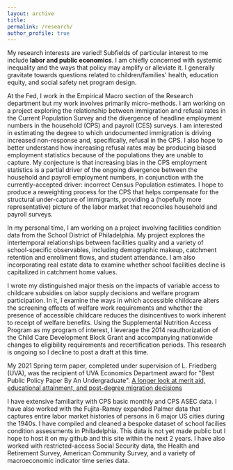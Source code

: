```yaml
---
layout: archive
title: 
permalink: /research/
author_profile: true
---
```


My research interests are varied! Subfields of particular interest to me include <b> labor and public economics</b>. I am chiefly concerned with systemic inequality and the ways that policy may amplify or alleviate it. I generally gravitate towards questions related to children/families' health, education equity, and social safety net program design. 

At the Fed, I work in the Empirical Macro section of the Research department but my work involves primarily micro-methods. I am working on a project exploring the relationship between immigration and refusal rates in the Current Population Survey and the divergence of headline employment numbers in the household (CPS) and payroll (CES) surveys. I am interested in estimating the degree to which undocumented immigration is driving increased non-response and, specifically, refusal in the CPS. I also hope to better understand how increasing refusal rates may be producing biased employment statistics because of the populations they are unable to capture. My conjecture is that increasing bias in the CPS employment statistics is a partial driver of the ongoing divergence between the household and payroll employment numbers, in conjunction with the currently-accepted driver: incorrect Census Population estimates. I hope to produce a reweighting process for the CPS that helps compensate for the structural under-capture of immigrants, providing a (hopefully more representative) picture of the labor market that reconciles household and payroll surveys. 

In my personal time, I am working on a project involving facilities condition data from the School District of Philadelphia. My project explores the intertemporal relationships between facilities quality and a variety of school-specific observables, including demographic makeup, catchment retention and enrollment flows, and student attendance. I am also incorporating real estate data to examine whether school facilities decline is capitalized in catchment home values.

I wrote my distinguished major thesis on the impacts of variable access to childcare subsidies on labor supply decisions and welfare program participation. In it, I examine the ways in which accessible childcare alters the screening effects of welfare work requirements and whether the presence of accessible childcare reduces the disincentives to work inherent to receipt of welfare benefits. Using the Supplemental Nutrition Access Program as my program of interest, I leverage the 2014 reauthorization of the Child Care Development Block Grant and accompanying nationwide changes to eligibility requirements and recertification periods. This research is ongoing so I decline to post a draft at this time. 

My 2021 Spring term paper, completed under supervision of L. Friedberg (UVA), was the recipient of UVA Economics Department award for "Best Public Policy Paper By An Undergraduate".
 [A longer look at merit aid, educational attainment, and post-degree migration decisions](https://meperryviola.github.io/files/perry_4880_paper.docx)

 I have extensive familiarity with CPS basic monthly and CPS ASEC data. I have also worked with the Fujita-Ramey expanded Palmer data that captures entire labor market histories of persons in 6 major US cities during the 1940s. I have compiled and cleaned a bespoke dataset of school facilies condition assessments in Philadelphia. This data is not yet made public but I hope to host it on my github and this site within the next 2 years. I have also worked with restricted-access Social Security data, the Health and Retirement Survey, American Community Survey, and a variety of macroeconomic indicator time series data. 
